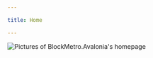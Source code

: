 ```yaml
---

title: Home

---
```

<subhome
    title="BlockMetro.Avalonia" 
    subtitle="Flat UI library based on Avalonia" 
    tagline="Personal hobby project aimed at restoring the MetroUI of Windows 8.1 (because it's Starcloudsea's favorite UI)"
    tiptitle="<- See more in the sidebar..">
    <img src="/docs/Shared/Docs/StarcloudseaProjectDocs/BlockMetroAvalonia/BlockMetroAvalonia.png" alt="Pictures of BlockMetro.Avalonia's homepage" title="I'm square!" class="subhomeimg"/>
</subhome>